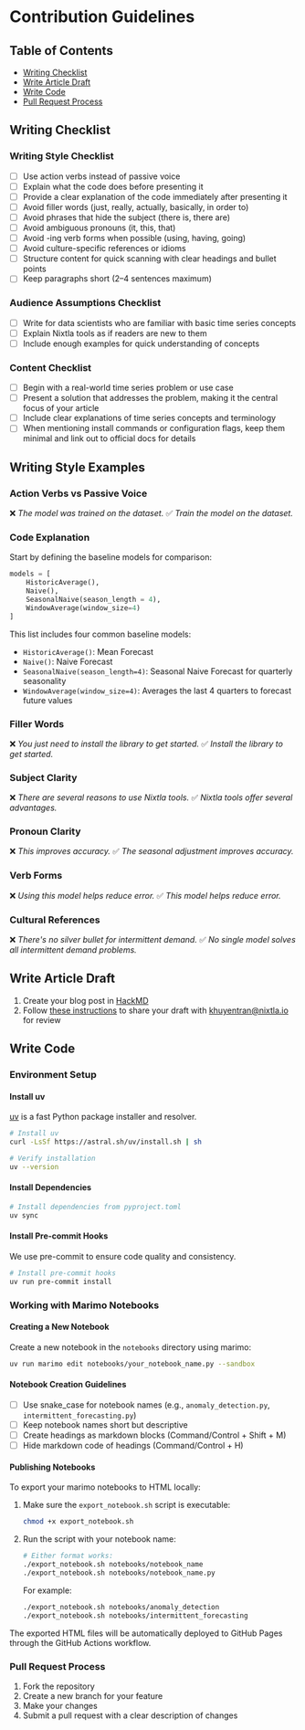 # Contribution Guidelines

## Table of Contents

- [Writing Checklist](#writing-checklist)
- [Write Article Draft](#write-article-draft)
- [Write Code](#write-code)
- [Pull Request Process](#pull-request-process)

## Writing Checklist

### Writing Style Checklist

- [ ] Use action verbs instead of passive voice
- [ ] Explain what the code does before presenting it
- [ ] Provide a clear explanation of the code immediately after presenting it
- [ ] Avoid filler words (just, really, actually, basically, in order to)
- [ ] Avoid phrases that hide the subject (there is, there are)
- [ ] Avoid ambiguous pronouns (it, this, that)
- [ ] Avoid -ing verb forms when possible (using, having, going)
- [ ] Avoid culture-specific references or idioms
- [ ] Structure content for quick scanning with clear headings and bullet points
- [ ] Keep paragraphs short (2–4 sentences maximum)

### Audience Assumptions Checklist

- [ ] Write for data scientists who are familiar with basic time series concepts
- [ ] Explain Nixtla tools as if readers are new to them
- [ ] Include enough examples for quick understanding of concepts

### Content Checklist

- [ ] Begin with a real-world time series problem or use case
- [ ] Present a solution that addresses the problem, making it the central focus of your article
- [ ] Include clear explanations of time series concepts and terminology
- [ ] When mentioning install commands or configuration flags, keep them minimal and link out to official docs for details

## Writing Style Examples

### Action Verbs vs Passive Voice

❌ *The model was trained on the dataset.*
✅ *Train the model on the dataset.*

### Code Explanation

Start by defining the baseline models for comparison:

```python
models = [
    HistoricAverage(),
    Naive(),
    SeasonalNaive(season_length = 4),
    WindowAverage(window_size=4)
]
```

This list includes four common baseline models:

- `HistoricAverage()`: Mean Forecast
- `Naive()`: Naive Forecast
- `SeasonalNaive(season_length=4)`: Seasonal Naive Forecast for quarterly seasonality
- `WindowAverage(window_size=4)`: Averages the last 4 quarters to forecast future values

### Filler Words

❌ *You just need to install the library to get started.*
✅ *Install the library to get started.*

### Subject Clarity

❌ *There are several reasons to use Nixtla tools.*
✅ *Nixtla tools offer several advantages.*

### Pronoun Clarity

❌ *This improves accuracy.*
✅ *The seasonal adjustment improves accuracy.*

### Verb Forms

❌ *Using this model helps reduce error.*
✅ *This model helps reduce error.*

### Cultural References

❌ *There's no silver bullet for intermittent demand.*
✅ *No single model solves all intermittent demand problems.*

## Write Article Draft

1. Create your blog post in [HackMD](https://hackmd.io)
2. Follow [these instructions](https://hackmd.io/c/tutorials/%2F%40docs%2Finvite-others-to-a-private-note-en) to share your draft with khuyentran@nixtla.io for review

## Write Code

### Environment Setup

#### Install uv

[uv](https://github.com/astral.sh/uv) is a fast Python package installer and resolver.

```bash
# Install uv
curl -LsSf https://astral.sh/uv/install.sh | sh

# Verify installation
uv --version
```

#### Install Dependencies

```bash
# Install dependencies from pyproject.toml
uv sync
```

#### Install Pre-commit Hooks

We use pre-commit to ensure code quality and consistency.

```bash
# Install pre-commit hooks
uv run pre-commit install
```

### Working with Marimo Notebooks

#### Creating a New Notebook

Create a new notebook in the `notebooks` directory using marimo:

```bash
uv run marimo edit notebooks/your_notebook_name.py --sandbox
```

#### Notebook Creation Guidelines

- [ ] Use snake_case for notebook names (e.g., `anomaly_detection.py`, `intermittent_forecasting.py`)
- [ ] Keep notebook names short but descriptive
- [ ] Create headings as markdown blocks (Command/Control + Shift + M)
- [ ] Hide markdown code of headings (Command/Control + H)

#### Publishing Notebooks

To export your marimo notebooks to HTML locally:

1. Make sure the `export_notebook.sh` script is executable:

   ```bash
   chmod +x export_notebook.sh
   ```

2. Run the script with your notebook name:

   ```bash
   # Either format works:
   ./export_notebook.sh notebooks/notebook_name
   ./export_notebook.sh notebooks/notebook_name.py
   ```

   For example:

   ```bash
   ./export_notebook.sh notebooks/anomaly_detection
   ./export_notebook.sh notebooks/intermittent_forecasting
   ```

The exported HTML files will be automatically deployed to GitHub Pages through the GitHub Actions workflow.

### Pull Request Process

1. Fork the repository
2. Create a new branch for your feature
3. Make your changes
4. Submit a pull request with a clear description of changes
